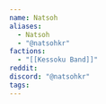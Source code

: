 ```yaml
---
name: Natsoh
aliases:
  - Natsoh
  - "@natsohkr"
factions:
  - "[[Kessoku Band]]"
reddit: 
discord: "@natsohkr"
tags:
---
```


